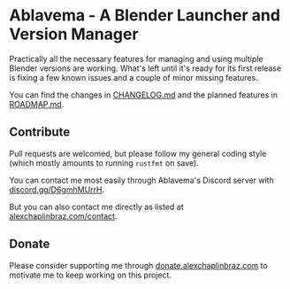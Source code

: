 # Ablavema - A Blender Launcher and Version Manager

Practically all the necessary features for managing and using multiple Blender versions are working.
What's left until it's ready for its first release is fixing a few known issues and a couple of minor missing features.

You can find the changes in [CHANGELOG.md](https://github.com/AlexChaplinBraz/Ablavema/blob/master/CHANGELOG.md)
and the planned features in [ROADMAP.md](https://github.com/AlexChaplinBraz/Ablavema/blob/master/ROADMAP.md).
<!--
## Installing

You can download the latest release [here](https://github.com/AlexChaplinBraz/Ablavema/releases/latest).

It's also available through the Rust toolchain with:

`cargo install ablavema`

### Windows

Download the executable and put it in some user-accessible place. If you have administrative privileges you could put
it into `Program Files/Ablavema`, but if not you can put it in AppData or even just leave it on the Desktop as if it
were a shortcut. All its related files are created and stored in the relevant AppData directories.

### Linux

Download the executable and put it in `PATH`. All files are stored in their proper XDG specified locations.

The binary is also available on the Arch User Repository through the package named
[`ablavema-bin`](https://aur.archlinux.org/packages/ablavema-bin).

### macOS

There is currently no support for macOS. I have no experience with Apple products so I couldn't get it working.
Actually, the only major thing missing to make it work is package extraction, since the rest is all done. I couldn't
figure out what to do with these *magical* `dmg` files. If anyone has a clue about how to make it work, please help.

## Updating

The launcher has the ability to check for updates and update itself in place. This is disabled by default since you may
have installed Ablavema from a package manager, in which case you should update it through that.

## Portability

You can make the executable store all its files inside its own directory by creating an empty file called `portable`
next to it. This would allow one to store everything on a flash drive, for example.
-->
## Contribute

Pull requests are welcomed, but please follow my general coding style
(which mostly amounts to running `rustfmt` on save).

You can contact me most easily through Ablavema's Discord server with
[discord.gg/D6gmhMUrrH](https://discord.gg/D6gmhMUrrH).

But you can also contact me directly as listed at
[alexchaplinbraz.com/contact](https://alexchaplinbraz.com/contact).

## Donate

Please consider supporting me through [donate.alexchaplinbraz.com](https://donate.alexchaplinbraz.com/?project=1)
to motivate me to keep working on this project.

